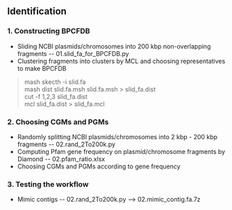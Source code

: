 ## Identification
### 1. Constructing BPCFDB 
+ Sliding NCBI plasmids/chromosomes into 200 kbp non-overlapping fragments -- 01.slid_fa_for_BPCFDB.py 
+ Clustering fragments into clusters by MCL and choosing representatives to make BPCFDB
> mash skecth -i slid.fa  
> mash dist slid.fa.msh slid.fa.msh > slid\_fa.dist  
> cut -f 1,2,3 slid\_fa.dist  
> mcl slid_fa.dist > slid\_fa.mcl
### 2. Choosing CGMs and PGMs
+ Randomly splitting NCBI plasmids/chromosomes into 2 kbp - 200 kbp fragments -- 02.rand_2To200k.py
+ Computing Pfam gene frequency on plasmid/chromosome fragments by Diamond -- 02.pfam_ratio.xlsx
+ Choosing CGMs and PGMs according to gene frequency 
### 3. Testing the workflow 
+ Mimic contigs -- 02.rand\_2To200k.py --> 02.mimic_contig.fa.7z


 


